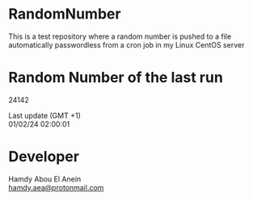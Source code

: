# RandomNumber    
This is a test repository where a random number is pushed to a file automatically passwordless from a cron job in my Linux CentOS server    
# Random Number of the last run   
24142
      
Last update (GMT +1)    
01/02/24 02:00:01
# Developer    
Hamdy Abou El Anein   
hamdy.aea@protonmail.com
